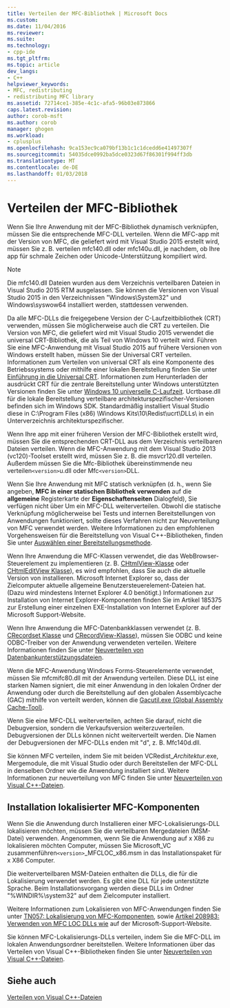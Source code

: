 ```yaml
---
title: Verteilen der MFC-Bibliothek | Microsoft Docs
ms.custom: 
ms.date: 11/04/2016
ms.reviewer: 
ms.suite: 
ms.technology:
- cpp-ide
ms.tgt_pltfrm: 
ms.topic: article
dev_langs:
- C++
helpviewer_keywords:
- MFC, redistributing
- redistributing MFC library
ms.assetid: 72714ce1-385e-4c1c-afa5-96b03e873866
caps.latest.revision: 
author: corob-msft
ms.author: corob
manager: ghogen
ms.workload:
- cplusplus
ms.openlocfilehash: 9ca153ec9ca079bf13b1c1c1dcedd6e41497307f
ms.sourcegitcommit: 54035dce0992ba5dce0323d67f86301f994ff3db
ms.translationtype: MT
ms.contentlocale: de-DE
ms.lasthandoff: 01/03/2018
---
```

# <a name="redistributing-the-mfc-library"></a>Verteilen der MFC-Bibliothek
Wenn Sie Ihre Anwendung mit der MFC-Bibliothek dynamisch verknüpfen, müssen Sie die entsprechende MFC-DLL verteilen. Wenn die MFC-app mit der Version von MFC, die geliefert wird mit Visual Studio 2015 erstellt wird, müssen Sie z. B. verteilen mfc140.dll oder mfc140u.dll, je nachdem, ob Ihre app für schmale Zeichen oder Unicode-Unterstützung kompiliert wird.  
  
> [!NOTE]
>  Die mfc140.dll Dateien wurden aus dem Verzeichnis verteilbaren Dateien in Visual Studio 2015 RTM ausgelassen. Sie können die Versionen von Visual Studio 2015 in den Verzeichnissen "Windows\System32" und Windows\syswow64 installiert werden, stattdessen verwenden.  
  
 Da alle MFC-DLLs die freigegebene Version der C-Laufzeitbibliothek (CRT) verwenden, müssen Sie möglicherweise auch die CRT zu verteilen. Die Version von MFC, die geliefert wird mit Visual Studio 2015 verwendet die universal CRT-Bibliothek, die als Teil von Windows 10 verteilt wird. Führen Sie eine MFC-Anwendung mit Visual Studio 2015 auf frühere Versionen von Windows erstellt haben, müssen Sie der Universal CRT verteilen. Informationen zum Verteilen von universal CRT als eine Komponente des Betriebssystems oder mithilfe einer lokalen Bereitstellung finden Sie unter [Einführung in die Universal CRT](http://go.microsoft.com/fwlink/p/?linkid=617977). Informationen zum Herunterladen der ausdrückt CRT für die zentrale Bereitstellung unter Windows unterstützten Versionen finden Sie unter [Windows 10 universelle C-Laufzeit](http://go.microsoft.com/fwlink/p/?LinkId=619489). Ucrtbase.dll für die lokale Bereitstellung verteilbare architekturspezifischer-Versionen befinden sich im Windows SDK. Standardmäßig installiert Visual Studio diese in C:\Program Files (x86) \Windows Kits\10\Redist\ucrt\DLLs\ in ein Unterverzeichnis architekturspezifischer.  
  
 Wenn Ihre app mit einer früheren Version der MFC-Bibliothek erstellt wird, müssen Sie die entsprechenden CRT-DLL aus dem Verzeichnis verteilbaren Dateien verteilen. Wenn die MFC-Anwendung mit dem Visual Studio 2013 (vc120)-Toolset erstellt wird, müssen Sie z. B. die msvcr120.dll verteilen. Außerdem müssen Sie die Mfc-Bibliothek übereinstimmende neu verteilen`<version>`u.dll oder Mfc`<version>`DLL.  
  
 Wenn Sie Ihre Anwendung mit MFC statisch verknüpfen (d. h., wenn Sie angeben, **MFC in einer statischen Bibliothek verwenden** auf die **allgemeine** Registerkarte der **Eigenschaftenseiten** Dialogfeld), Sie verfügen nicht über Um ein MFC-DLL weiterverteilen. Obwohl die statische Verknüpfung möglicherweise bei Tests und internen Bereitstellungen von Anwendungen funktioniert, sollte dieses Verfahren nicht zur Neuverteilung von MFC verwendet werden. Weitere Informationen zu den empfohlenen Vorgehensweisen für die Bereitstellung von Visual C++-Bibliotheken, finden Sie unter [Auswählen einer Bereitstellungsmethode](../ide/choosing-a-deployment-method.md).  
  
 Wenn Ihre Anwendung die MFC-Klassen verwendet, die das WebBrowser-Steuerelement zu implementieren (z. B. [CHtmlView-Klasse](../mfc/reference/chtmlview-class.md) oder [CHtmlEditView Klasse](../mfc/reference/chtmleditview-class.md)), es wird empfohlen, dass Sie auch die aktuelle Version von installieren. Microsoft Internet Explorer so, dass der Zielcomputer aktuelle allgemeine Benutzersteuerelement-Dateien hat. (Dazu wird mindestens Internet Explorer 4.0 benötigt.) Informationen zur Installation von Internet Explorer-Komponenten finden Sie im Artikel 185375 zur Erstellung einer einzelnen EXE-Installation von Internet Explorer auf der Microsoft Support-Website.  
  
 Wenn Ihre Anwendung die MFC-Datenbankklassen verwendet (z. B. [CRecordset Klasse](../mfc/reference/crecordset-class.md) und [CRecordView-Klasse](../mfc/reference/crecordview-class.md)), müssen Sie ODBC und keine ODBC-Treiber von der Anwendung verwendeten verteilen. Weitere Informationen finden Sie unter [Neuverteilen von Datenbankunterstützungsdateien](../ide/redistributing-database-support-files.md).  
  
 Wenn die MFC-Anwendung Windows Forms-Steuerelemente verwendet, müssen Sie mfcmifc80.dll mit der Anwendung verteilen. Diese DLL ist eine starken Namen signiert, die mit einer Anwendung in den lokalen Ordner der Anwendung oder durch die Bereitstellung auf den globalen Assemblycache (GAC) mithilfe von verteilt werden, können die [Gacutil.exe (Global Assembly Cache-Tool)](/dotnet/framework/tools/gacutil-exe-gac-tool).  
  
 Wenn Sie eine MFC-DLL weiterverteilen, achten Sie darauf, nicht die Debugversion, sondern die Verkaufsversion weiterzuverteilen. Debugversionen der DLLs können nicht weiterverteilt werden. Die Namen der Debugversionen der MFC-DLLs enden mit "d", z. B. Mfc140d.dll.  
  
 Sie können MFC verteilen, indem Sie mit beiden VCRedist_*Architektur*.exe, Mergemodule, die mit Visual Studio oder durch Bereitstellen der MFC-DLL in denselben Ordner wie die Anwendung installiert sind. Weitere Informationen zur neuverteilung von MFC finden Sie unter [Neuverteilen von Visual C++-Dateien](../ide/redistributing-visual-cpp-files.md).  
  
## <a name="installation-of-localized-mfc-components"></a>Installation lokalisierter MFC-Komponenten  
 Wenn Sie die Anwendung durch Installieren einer MFC-Lokalisierungs-DLL lokalisieren möchten, müssen Sie die verteilbaren Mergedateien (MSM-Datei) verwenden. Angenommen, wenn Sie die Anwendung auf x X86 zu lokalisieren möchten Computer, müssen Sie Microsoft_VC zusammenführen`<version>`_MFCLOC_x86.msm in das Installationspaket für x X86 Computer.  
  
 Die weiterverteilbaren MSM-Dateien enthalten die DLLs, die für die Lokalisierung verwendet werden. Es gibt eine DLL für jede unterstützte Sprache. Beim Installationsvorgang werden diese DLLs im Ordner "%WINDIR%\system32\" auf dem Zielcomputer installiert.  
  
 Weitere Informationen zum Lokalisieren von MFC-Anwendungen finden Sie unter [TN057: Lokalisierung von MFC-Komponenten](../mfc/tn057-localization-of-mfc-components.md), sowie [Artikel 208983: Verwenden von MFC LOC DLLs wie](http://go.microsoft.com/fwlink/p/?linkid=198025) auf der Microsoft-Support-Website.  
  
 Sie können MFC-Lokalisierungs-DLLs verteilen, indem Sie die MFC-DLL im lokalen Anwendungsordner bereitstellen. Weitere Informationen über das Verteilen von Visual C++-Bibliotheken finden Sie unter [Neuverteilen von Visual C++-Dateien](../ide/redistributing-visual-cpp-files.md).  
  
## <a name="see-also"></a>Siehe auch  
 [Verteilen von Visual C++-Dateien](../ide/redistributing-visual-cpp-files.md)